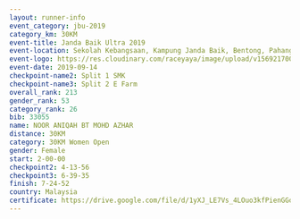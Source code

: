 ```yaml
---
layout: runner-info 
event_category: jbu-2019 
category_km: 30KM 
event-title: Janda Baik Ultra 2019 
event-location: Sekolah Kebangsaan, Kampung Janda Baik, Bentong, Pahang, Malaysia 
event-logo: https://res.cloudinary.com/raceyaya/image/upload/v1569217009/logo/janda-baik_vch1pc.jpg 
event-date: 2019-09-14 
checkpoint-name2: Split 1 SMK 
checkpoint-name3: Split 2 E Farm 
overall_rank: 213
gender_rank: 53
category_rank: 26
bib: 33055
name: NOOR ANIQAH BT MOHD AZHAR
distance: 30KM
category: 30KM Women Open
gender: Female
start: 2-00-00
checkpoint2: 4-13-56
checkpoint3: 6-39-35
finish: 7-24-52
country: Malaysia
certificate: https://drive.google.com/file/d/1yXJ_LE7Vs_4LOuo3kfPienGGoEF_hT1E/view?usp=sharing
---
```

